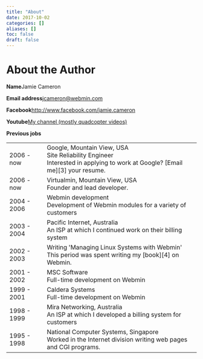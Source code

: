 ```yaml
---
title: "About"
date: 2017-10-02
categories: []
aliases: []
toc: false
draft: false
---
```

# About the Author

**Name**Jamie Cameron

**Email address**[jcameron@webmin.com][1]

**Facebook**<http://www.facebook.com/jamie.cameron>

**Youtube**[My channel (mostly quadcopter videos)][2]

**Previous jobs**
<table>
<tr>
<td>2006 - now</td>
<td>Google, Mountain View, USA<br />
 Site Reliability Engineer<br />
 Interested in applying to work at Google? [Email me][3] your resume.</td>
</tr>
<tr>
<td>2006 - now</td>
<td>Virtualmin, Mountain View, USA<br />
 Founder and lead developer.</td>
</tr>
<tr>
<td>2004 - 2006</td>
<td>Webmin development<br />
 Development of Webmin modules for a variety of customers</td>
</tr>
<tr>
<td>2003 - 2004</td>
<td>Pacific Internet, Australia<br />
 An ISP at which I continued work on their billing system</td>
</tr>
<tr>
<td>2002 - 2003</td>
<td>Writing 'Managing Linux Systems with Webmin'<br />
 This period was spent writing my [book][4] on Webmin.</td>
</tr>
<tr>
<td>2001 - 2002</td>
<td>MSC Software<br />
 Full-time development on Webmin</td>
</tr>
<tr>
<td>1999 - 2001</td>
<td>Caldera Systems<br />
 Full-time development on Webmin</td>
</tr>
<tr>
<td>1998 - 1999</td>
<td>Mira Networking, Australia<br />
 An ISP at which I developed a billing system for customers</td>
</tr>
<tr>
<td>1995 - 1998</td>
<td>National Computer Systems, Singapore<br />
 Worked in the Internet division writing web pages and CGI programs.</td>
</tr>
</table>

  [1]: mailto:jcameron@webmin.com
  [2]: https://www.youtube.com/channel/UCipQ3IJf1CwEXYJcqA_Zh0w
  [3]: mailto:jcameron@webmin.com
  [4]: index7.html
